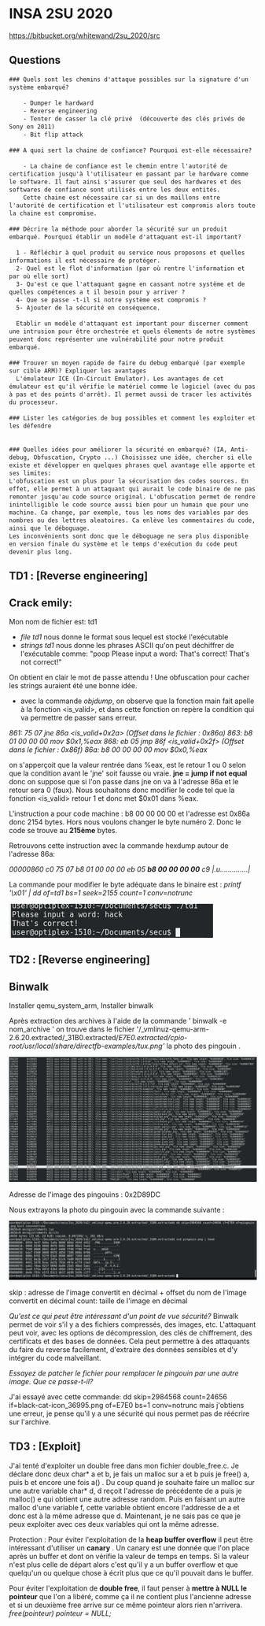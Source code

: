 # INSA 2SU 2020

https://bitbucket.org/whitewand/2su_2020/src

## Questions

    ### Quels sont les chemins d'attaque possibles sur la signature d'un système embarqué?
    
        - Dumper le hardward
        - Reverse engineering
        - Tenter de casser la clé privé  (découverte des clés privés de Sony en 2011)
        - Bit flip attack
      
    ### A quoi sert la chaine de confiance? Pourquoi est-elle nécessaire?
    
        - La chaine de confiance est le chemin entre l'autorité de certification jusqu'à l'utilisateur en passant par le hardware comme le software. Il faut ainsi s'assurer que seul des hardwares et des softwares de confiance sont utilisés entre les deux entités. 
        Cette chaine est nécessaire car si un des maillons entre l'autorité de certification et l'utilisateur est compromis alors toute la chaine est compromise. 
        
    ### Décrire la méthode pour aborder la sécurité sur un produit embarqué. Pourquoi établir un modèle d'attaquant est-il important?
   
      1 - Réfléchir à quel produit ou service nous proposons et quelles informations il est nécessaire de protéger.
      2- Quel est le flot d'information (par où rentre l'information et par où elle sort) 
      3- Qu'est ce que l'attaquant gagne en cassant notre système et de quelles compétences a t il besoin pour y arriver ?
      4- Que se passe -t-il si notre système est compromis ? 
      5- Ajouter de la sécurité en conséquence.
      
      Etablir un modèle d'attaquant est important pour discerner comment une intrusion pour être orchestrée et quels élements de notre systèmes peuvent donc représenter une vulnérabilité pour notre produit embarqué.
      
    ### Trouver un moyen rapide de faire du debug embarqué (par exemple sur cible ARM)? Expliquer les avantages
      L'émulateur ICE (In-Circuit Emulator). Les avantages de cet émulateur est qu'il vérifie le matériel comme le logiciel (avec du pas à pas et des points d'arrêt). Il permet aussi de tracer les activités du processeur.
      
    ### Lister les catégories de bug possibles et comment les exploiter et les défendre

        
    ### Quelles idées pour améliorer la sécurité en embarqué? (IA, Anti-debug, Obfuscation, Crypto ...) Choisissez une idée, chercher si elle existe et développer en quelques phrases quel avantage elle apporte et ses limites:
    L'obfuscation est un plus pour la sécurisation des codes sources. En effet, elle permet à un attaquant qui aurait le code binaire de ne pas remonter jusqu'au code source original. L'obfuscation permet de rendre inintelligible le code source aussi bien pour un humain que pour une machine. Ca change, par exemple, tous les noms des variables par des nombres ou des lettres aleatoires. Ca enlève les commentaires du code, ainsi que le déboguage. 
    Les inconvénients sont donc que le déboguage ne sera plus disponible en version finale du système et le temps d'exécution du code peut devenir plus long.


## TD1 : [Reverse engineering]

## Crack emily:

Mon nom de fichier est: td1
- *file td1* nous donne le format sous lequel est stocké l'exécutable
- *strings td1* nous donne les phrases ASCII qu'on peut déchiffrer de l'exécutable comme:
"poop
Please input a word:
That's correct!
That's not correct!"

On obtient en clair le mot de passe attendu ! Une obfuscation pour cacher les strings auraient été une bonne idée.

- avec la commande *objdump*, on observe que la fonction main fait apelle à la fonction <is_valid>, et dans cette fonction on repère la condition qui va permettre de passer sans erreur.

*861:   75 07                   jne    86a <is_valid+0x2a> (Offset dans le fichier : 0x86a)
863:   b8 01 00 00 00          mov    $0x1,%eax
868:   eb 05                   jmp    86f <is_valid+0x2f> (Offset dans le fichier : 0x86f)
86a:   b8 00 00 00 00          mov    $0x0,%eax*

on s'apperçoit que la valeur rentrée dans %eax, est le retour 1 ou 0 selon que la condition avant le 'jne' soit fausse ou vraie. **jne = jump if not equal** donc on suppose que si l'on passe dans jne on va à l'adresse 86a et le retour sera 0 (faux). Nous souhaitons donc modifier le code tel que la fonction <is_valid> retour 1 et donc met $0x01 dans %eax.

L'instruction a pour code machine :  b8 00 00 00 00 et l'adresse est 0x86a donc 2154 bytes. Hors nous voulons changer le byte numéro 2. Donc le code se trouve au **215ème** bytes.

Retrouvons cette instruction avec la commande hexdump autour de l'adresse 86a:

_00000860  c0 75 07 b8 01 00 00 00  eb 05 **b8 00 00 00 00** c9  |.u..............|_

La commande pour modifier le byte adéquate dans le binaire est :
_printf '\x01' | dd of=td1 bs=1 seek=2155 count=1 conv=notrunc_

![GitHub Logo](/capture/success_emily.png)


## TD2 : [Reverse engineering]
## Binwalk

Installer qemu_system_arm,
Installer binwalk

Après extraction des archives à l'aide de la commande ' binwalk -e nom_archive ' on trouve dans le fichier '/_vmlinuz-qemu-arm-2.6.20.extracted/_31B0.extracted/_E7E0.extracted/cpio-root/usr/local/share/directfb-examples/tux.png'_ la photo des pingouin .

![GitHub Logo](/capture/binwalk_png.png)

Adresse de l'image des pingouins : 0x2D89DC

Nous extrayons la photo du pingouin avec la commande suivante :

![GitHub Logo](/capture/extraction_png.png)

skip : adresse de l'image convertit en décimal + offset du nom de l'image convertit en décimal
count: taille de l'image en décimal

*Qu'est ce qui peut être intéressant d'un point de vue sécurité?*
  Binwalk permet de voir s'il y a des fichiers compressés, des images, etc.
  L'attaquant peut voir, avec les options de décompression, des clés de chiffrement, des certificats et des bases de données.
  Cela peut permettre à des attaquants du faire du reverse facilement, d'extraire des données sensibles et d'y intégrer du code malveillant.

*Essayez de patcher le fichier pour remplacer le pingouin par une autre image. Que ce passe-t-il?*

J'ai essayé avec cette commande: dd skip=2984568 count=24656 if=black-cat-icon_36995.png of=E7E0 bs=1 conv=notrunc
mais j'obtiens une erreur, je pense qu'il y a une sécurité qui nous permet pas de réécrire sur l'archive.

## TD3 : [Exploit]
J'ai tenté d'exploiter un double free dans mon fichier double_free.c. Je déclare donc deux char* a et b, je fais un malloc sur a et b puis je free() a, puis b et encore une fois a() . Du coup quand je souhaite faire un malloc sur une autre variable char* d, d reçoit l'adresse de précédente de a puis je malloc() e qui obtient une autre adresse random. Puis en faisant un autre malloc d'une variable f, cette variable obtient encore l'addresse de a et donc est à la même adresse que d.  Maintenant, je ne sais pas ce que je peux exploiter avec ces deux variables qui ont la même adresse.

Protection :
Pour éviter l'exploitation de la **heap buffer overflow** il peut être intéressant d'utiliser un **canary** . Un canary est une donnée que l'on place après un buffer et dont on vérifie la valeur de temps en temps. Si la valeur n'est plus celle de départ alors c'est qu'il y a un buffer overflow et que quelqu'un ou quelque chose à écrit plus que ce qu'il pouvait dans le buffer.

Pour éviter l'exploitation de **double free**, il faut penser à **mettre à NULL le pointeur** que l'on a libéré, comme ça il ne contient plus l'ancienne adresse et si un deuxième free arrive sur ce même pointeur alors rien n'arrivera.
_free(pointeur)
pointeur = NULL;_
